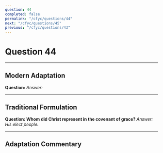```yaml
---
question: 44
completed: false
permalink: "/cfyc/questions/44"
next: "/cfyc/questions/45"
previous: "/cfyc/questions/43"
---
```

# Question 44
---
## Modern Adaptation
<strong>
    Question:
</strong>

<em>
    Answer:
</em>

---
## Traditional Formulation
<strong>
    Question: Whom did Christ represent in the covenant of grace?
</strong>

<em>
    Answer: His elect people.
</em>

---
## Adaptation Commentary
